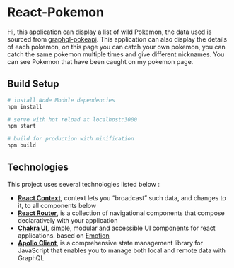 # React-Pokemon

Hi, this application can display a list of wild Pokemon, the data used is sourced from [graphql-pokeapi](https://github.com/mazipan/graphql-pokeapi).
This application can also display the details of each pokemon, on this page you can catch your own pokemon, you can catch the same pokemon multiple times and give different nicknames.
You can see Pokemon that have been caught on my pokemon page.

## Build Setup

``` bash
# install Node Module dependencies
npm install

# serve with hot reload at localhost:3000
npm start

# build for production with minification
npm build
```

## Technologies
This project uses several technologies listed below :

- **[React Context](https://reactjs.org/docs/context.html)**, context lets you “broadcast” such data, and changes to it, to all components below
- **[React Router](https://reactrouter.com/)**, is a collection of navigational components that compose declaratively with your application
- **[Chakra UI](https://chakra-ui.com/)**, simple, modular and accessible UI components for react applications. based on [Emotion](https://emotion.sh/docs/introduction)
- **[Apollo Client](https://chakra-ui.com/)**, is a comprehensive state management library for JavaScript that enables you to manage both local and remote data with GraphQL
